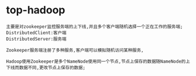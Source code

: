 # top-hadoop
	主要是对zookeeper监控服务端的上下线,并且多个客户端随机选择一个正在工作的服务端;
	DistributedClient:客户端
	DistributedServer:服务端
	
	Zookeeper服务端注册了多种服务,客户端可以模拟随机访问某种服务,
	
	Hadoop使用Zookeeper是多个NameNode使用同一个节点,节点上保存的数据随NameNode的上下线而数据不同,更改节点上保存的数据;
